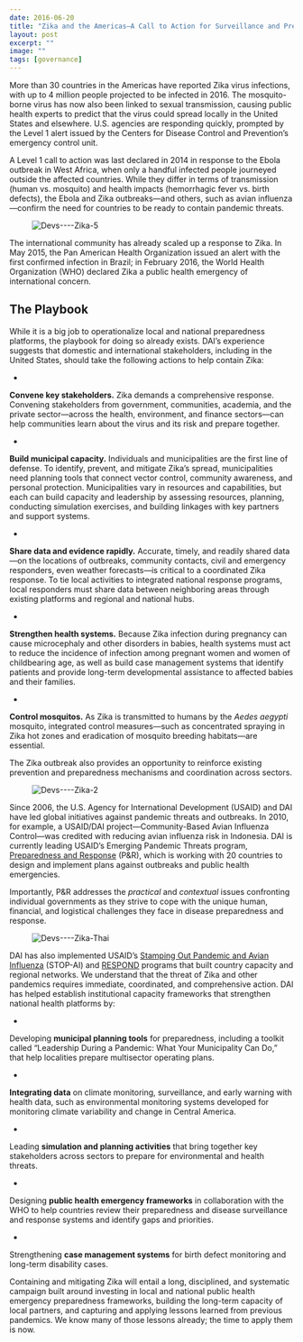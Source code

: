```yaml
---
date: 2016-06-20
title: "Zika and the Americas—A Call to Action for Surveillance and Preparedness"
layout: post
excerpt: ""
image: ""
tags: [governance]
---
```

<p>More than 30 countries in the Americas have reported Zika virus infections, with up to 4 million people projected to be infected in 2016. The mosquito-borne virus has now also been linked to sexual transmission, causing public health experts to predict that the virus could spread locally in the United States and elsewhere. U.S. agencies are responding quickly, prompted by the Level 1 alert issued by the Centers for Disease Control and Prevention’s emergency control unit.</p><p>A Level 1 call to action was last declared in 2014 in response to the Ebola outbreak in West Africa, when only a handful infected people journeyed outside the affected countries. While they differ in terms of transmission (human vs. mosquito) and health impacts (hemorrhagic fever vs. birth defects), the Ebola and Zika outbreaks—and others, such as avian influenza—confirm the need for countries to be ready to contain pandemic threats.</p><figure class="kg-card kg-image-card"><img src="https://pubs.ghost.io/uploads/Devs----Zika-5.jpg" class="kg-image" alt="Devs----Zika-5" loading="lazy" title="Brazil mobilizes its ZIKAZERO education campaign in February 2016. (Photo: Brazil Ministry of Cities.)"></figure><p>The international community has already scaled up a response to Zika. In May 2015, the Pan American Health Organization issued an alert with the first confirmed infection in Brazil; in February 2016, the World Health Organization (WHO) declared Zika a public health emergency of international concern.</p><h2 id="the-playbook">The Playbook</h2><p>While it is a big job to operationalize local and national preparedness platforms, the playbook for doing so already exists. DAI’s experience suggests that domestic and international stakeholders, including in the United States, should take the following actions to help contain Zika:</p><ul><li></li></ul><p><strong>Convene key stakeholders.</strong> Zika demands a comprehensive response. Convening stakeholders from government, communities, academia, and the private sector—across the health, environment, and finance sectors—can help communities learn about the virus and its risk and prepare together.</p><ul><li></li></ul><p><strong>Build municipal capacity.</strong> Individuals and municipalities are the first line of defense. To identify, prevent, and mitigate Zika’s spread, municipalities need planning tools that connect vector control, community awareness, and personal protection. Municipalities vary in resources and capabilities, but each can build capacity and leadership by assessing resources, planning, conducting simulation exercises, and building linkages with key partners and support systems.</p><ul><li></li></ul><p><strong>Share data and evidence rapidly.</strong> Accurate, timely, and readily shared data—on the locations of outbreaks, community contacts, civil and emergency responders, even weather forecasts—is critical to a coordinated Zika response. To tie local activities to integrated national response programs, local responders must share data between neighboring areas through existing platforms and regional and national hubs.</p><ul><li></li></ul><p><strong>Strengthen health systems.</strong> Because Zika infection during pregnancy can cause microcephaly and other disorders in babies, health systems must act to reduce the incidence of infection among pregnant women and women of childbearing age, as well as build case management systems that identify patients and provide long-term developmental assistance to affected babies and their families.</p><ul><li></li></ul><p><strong>Control mosquitos.</strong> As Zika is transmitted to humans by the <em>Aedes aegypti</em> mosquito, integrated control measures—such as concentrated spraying in Zika hot zones and eradication of mosquito breeding habitats—are essential.</p><p>The Zika outbreak also provides an opportunity to reinforce existing prevention and preparedness mechanisms and coordination across sectors.</p><figure class="kg-card kg-image-card"><img src="https://pubs.ghost.io/uploads/Devs----Zika-2.jpg" class="kg-image" alt="Devs----Zika-2" loading="lazy" title="Nurses, nursing technicians, and other health department officials in Paulinía, Sao Paolo, Brazil, receive an update in December 2015 about Zika and other viruses and about cases of microcephaly. (Credit: Prefeitura de Paulínia)"></figure><p>Since 2006, the U.S. Agency for International Development (USAID) and DAI have led global initiatives against pandemic threats and outbreaks. In 2010, for example, a USAID/DAI project—Community-Based Avian Influenza Control—was credited with reducing avian influenza risk in Indonesia. DAI is currently leading USAID’s Emerging Pandemic Threats program, <a href="http://dai.com/our-work/projects/worldwide%E2%80%94preparedness-and-response-pr">Preparedness and Response</a> (P&amp;R), which is working with 20 countries to design and implement plans against outbreaks and public health emergencies.</p><p>Importantly, P&amp;R addresses the <em>practical</em> and <em>contextual</em> issues confronting individual governments as they strive to cope with the unique human, financial, and logistical challenges they face in disease preparedness and response.</p><figure class="kg-card kg-image-card"><img src="https://pubs.ghost.io/uploads/Devs----Zika-Thai.jpg" class="kg-image" alt="Devs----Zika-Thai" loading="lazy" title="Public health practitioners in Thailand conduct an after-action review of a national preparedness and response simulation. DAI's USAID-funded Preparedness &amp; Response program works with the government of Thailand to develop systems and policies that strengthen their capacity to prepare and respond to emerging pandemic threats."></figure><p>DAI has also implemented USAID’s <a href="http://dai.com/our-work/projects/worldwide%E2%80%94stamping-out-pandemic-and-avian-influenza-stop-ai">Stamping Out Pandemic and Avian Influenza</a> (STOP-AI) and <a href="http://dai.com/our-work/projects/worldwide%E2%80%94respond">RESPOND</a> programs that built country capacity and regional networks. We understand that the threat of Zika and other pandemics requires immediate, coordinated, and comprehensive action. DAI has helped establish institutional capacity frameworks that strengthen national health platforms by:</p><ul><li></li></ul><p>Developing <strong>municipal planning tools</strong> for preparedness, including a toolkit called “Leadership During a Pandemic: What Your Municipality Can Do,” that help localities prepare multisector operating plans.</p><ul><li></li></ul><p><strong>Integrating data</strong> on climate monitoring, surveillance, and early warning with health data, such as environmental monitoring systems developed for monitoring climate variability and change in Central America.</p><ul><li></li></ul><p>Leading <strong>simulation and planning activities</strong> that bring together key stakeholders across sectors to prepare for environmental and health threats.</p><ul><li></li></ul><p>Designing <strong>public health emergency frameworks</strong> in collaboration with the WHO to help countries review their preparedness and disease surveillance and response systems and identify gaps and priorities.</p><ul><li></li></ul><p>Strengthening <strong>case management systems</strong> for birth defect monitoring and long-term disability cases.</p><p>Containing and mitigating Zika will entail a long, disciplined, and systematic campaign built around investing in local and national public health emergency preparedness frameworks, building the long-term capacity of local partners, and capturing and applying lessons learned from previous pandemics. We know many of those lessons already; the time to apply them is now.</p>
  